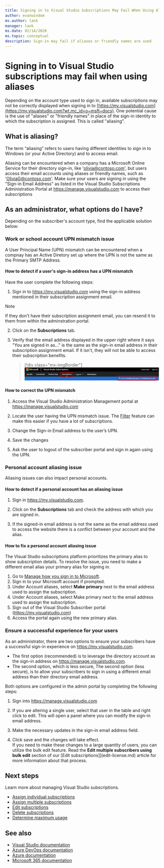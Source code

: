 ```yaml
---
title: Signing in to Visual Studio Subscriptions May Fail When Using Aliases | Microsoft Docs
author: evanwindom
ms.author: lank
manager: lank
ms.date: 02/14/2020
ms.topic: conceptual
description: Sign-in may fail if aliases or friendly names are used
---
```


# Signing in to Visual Studio subscriptions may fail when using aliases
Depending on the account type used to sign in, available subscriptions may not be correctly displayed when signing in to [https://my.visualstudio.com](https://my.visualstudio.com?wt.mc_id=o~msft~docs). One potential cause is the use of "aliases" or "friendly names" in place of the sign-in identity to which the subscription is assigned. This is called "aliasing".

## What is aliasing?
The term “aliasing” refers to users having different identities to sign in to Windows (or your Active Directory) and to access email.

Aliasing can be encountered when a company has a Microsoft Online Service for their directory sign-in, like 'olivia@contoso.com', but users access their email accounts using aliases or friendly names, such as 'OliviaG@contoso.com'. Make sure your users are signing in using the "Sign-in Email Address" as listed in the Visual Studio Subscriptions Administration Portal at https://manage.visualstudio.com to access their subscriptions

## As an administrator, what options do I have?

Depending on the subscriber's account type, find the applicable solution below:

### Work or school account UPN mismatch issue

A User Principal Name (UPN) mismatch can be encountered when a compnay has an Active Diretory set up where the UPN is not the same as the Primary SMTP Address. 

#### How to detect if a user's sign-in address has a UPN mismatch

Have the user complete the following steps:

1. Sign in to https://my.visualstudio.com using the sign-in address mentioned in their subscription assignment email.  

> [!NOTE]
> If they don't have their subscription assignment email, you can resend it to them from within the adminstration portal.  

2. Click on the **Subscriptions** tab.
3. Verify that the email address displayed in the upper right where it says "You are signed in as..." is the same as the sign-in email address in their subscription assignment email.  If it isn't, they will not be able to access their subscription benefits. 

   > [!div class="mx-imgBorder"]
   > ![Subscriptions page](_img/aliasing/aliasing-subscriptions-page.png)

#### How to correct the UPN mismatch

1. Access the Visual Studio Administration Management portal at https://manage.visualstudio.com 

2. Locate the user having the UPN mismatch issue.  The [Filter](search-license.md) feature can make this easier if you have a lot of subscriptions. 

3. Change the Sign-in Email address to the user’s UPN.

4. Save the changes 

5. Ask the user to logout of the subscriber portal and sign in again using the UPN.   

### Personal account aliasing issue

Aliasing issues can also impact personal accounts. 

#### How to detect if a personal account has an aliasing issue

1. Sign in https://my.visualstudio.com.

2. Click on the **Subscriptions** tab and check the address with which you are signed in. 

3. If the signed-in email address is not the same as the email address used to access the website there is a conflict between your account and the alias. 

#### How to fix a personal account aliasing issue

The Visual Studio subscriptions platform prioritizes the primary alias to show subscription details.  To resolve the issue, you need to make a different email alias your primary alias for signing in. 

1. Go to [Manage how you sign in to Microsoft](https://go.microsoft.com/fwlink/p/?linkid=842796).
2. Sign in to your Microsoft account if prompted. 
3. Under Account aliases, select **Make primary** next to the email address used to assign the subscription. 
4. Under Account aliases, select Make primary next to the email address used to assign the subscription. 
5. Sign out of the Visual Studio Subscriber portal (https://my.visualstudio.com) 
6. Access the portal again using the new primary alias. 

### Ensure a successful experience for your users

As an administrator, there are two options to ensure your subscribers have a successful sign-in experience on https://my.visualstudio.com. 

- The first option (recommended) is to leverage the directory account as the sign-in address on https://manage.visualstudio.com.
- The second option, which is less secure, The second option (less secure), is to allow your subscribers to sign in using a different email address than their directory email address.

Both options are configured in the admin portal by completing the following steps:

1. Sign into https://manage.visualstudio.com 

2. If you are altering a single user, select that user in the table and right click to edit. This will open a panel where you can modify the sign-in email address.  

3. Make the necessary updates in the sign-in email address field. 

4. Click save and the changes will take effect.  
If you need to make these changes to a large quantity of users, you can utilize the bulk edit feature. Read the **Edit multiple subscribers using bulk edit** section of our [Edit subscriptions]](edit-license.md) article for more information about that process.  

## Next steps
Learn more about managing Visual Studio subscriptions.
- [Assign individual subscriptions](assign-license.md)
- [Assign multiple subscriptions](assign-license-bulk.md)
- [Edit subscriptions](edit-license.md)
- [Delete subscriptions](delete-license.md)
- [Determine maximum usage](maximum-usage.md)

## See also
- [Visual Studio documentation](/visualstudio/)
- [Azure DevOps documentation](/azure/devops/)
- [Azure documentation](/azure/)
- [Microsoft 365 documentation](/microsoft-365/)
